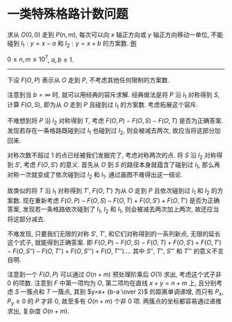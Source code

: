 # 一类特殊格路计数问题

求从 $O(0, 0)$ 走到 $P(n, m)$, 每次可以向 $x$ 轴正方向或 $y$ 轴正方向移动一单位, 不能碰到 $l_1:y=x-a$ 和 $l_2:y=x+b$ 的方案数. [例](https://www.luogu.com.cn/problem/P3266)

$0 \le n, m \le 10^7$, $a, b \ge 1$.

---

下设 $F(O, P)$ 表示从 $O$ 走到 $P$, 不考虑其他任何限制的方案数.

注意到当 $b=\infty$ 时, 就可以用经典的容斥求解. 经典做法是将 $P$ 沿 $l_1$ 对称得到 $S$, 计算 $F(O, S)$, 即为从 $O$ 走到 $P$ 且碰到过 $l_1$ 的方案数. 考虑拓展这个容斥.

不难想到将 $P$ 沿 $l_2$ 对称得到 $T$, 考虑 $F(O, P) - F(O, S) - F(O, T)$ 是否为正确答案. 发现若存在一条格路既碰到过 $l_1$ 也碰到过 $l_2$, 则会被减去两次, 故应当将这部分加回来.

对称次数不超过 1 的点已经被我们发掘完了, 考虑对称两次的点. 将 $S$ 沿 $l_2$ 对称得到 $S'$, 考虑 $F(O, S')$ 的意义. 首先从 $O$ 到 $S$ 的路径本身就蕴含了碰到过 $l_1$, 那么再对称一次就变成了依次碰到过 $l_2$ 和 $l_1$. 通过画图不难得出这一结论.

故类似的将 $T$ 沿 $l_1$ 对称得到 $T'$, $F(O, T')$ 为从 $O$ 走到 $P$ 且依次碰到过 $l_1$ 和 $l_2$ 的方案数. 现在重新考虑 $F(O, P) - F(O, S) - F(O, T) + F(O, S') + F(O, T')$ 是否为正确答案, 发现若一条格路依次碰到了 $l_1$, $l_2$ 和 $l_1$, 则会被减去两次加上两次, 故还应当将这部分减去.

不难发现, 只要我们无限的对称 $S'$, $T'$, 和它们对称得到的一系列新点, 无限的延长这个式子, 就能得到正确答案. 即 $F(O, P) - F(O, S) - F(O, T) + F(O, S') + F(O, T') - F(O, S'') - F(O, T'') + F(O, S''') + F(O, T''') \dots$. 其中 $S''$, $T''$, $S'''$ 和 $T'''$ 的意义不言自明.

注意到一个 $F(O, P)$ 可以通过 $O(n+m)$ 预处理阶乘后 $O(1)$ 求出, 考虑这个式子非 0 的项数. 注意到 $F$ 中第一项均为 $O$, 第二项均在直线 $x+y=n+m$ 上, 且分别考虑 $S$ 一簇点和 $T$ 一簇点, 其到 $y=x+ {b-a \over 2}$ 的距离单调递增, 而只有 $P_x, P_y \ge 0$ 的 $P$ 才非 0, 故至多有 $O(n+m)$ 个非 0 项. 两簇点的坐标都容易通过递推求出, 复杂度 $O(n+m)$.
